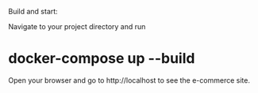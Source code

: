 Build and start:

Navigate to your project directory and run
# docker-compose up --build

Open your browser and go to http://localhost to see the e-commerce site.

